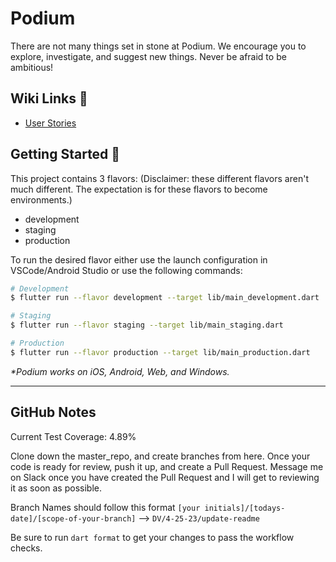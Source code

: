 # Podium

There are not many things set in stone at Podium. We encourage you to explore, investigate, and suggest new things. Never be afraid to be ambitious!

## Wiki Links 📑
- [User Stories](https://github.com/Podium-Apartments/master_repo/wiki/User-Stories)

## Getting Started 🚀

This project contains 3 flavors:
(Disclaimer: these different flavors aren't much different. The expectation is for these flavors to become environments.)

- development
- staging
- production

To run the desired flavor either use the launch configuration in VSCode/Android Studio or use the following commands:

```sh
# Development
$ flutter run --flavor development --target lib/main_development.dart

# Staging
$ flutter run --flavor staging --target lib/main_staging.dart

# Production
$ flutter run --flavor production --target lib/main_production.dart
```

_\*Podium works on iOS, Android, Web, and Windows._

---

## GitHub Notes

Current Test Coverage: 4.89%

Clone down the master_repo, and create branches from here. Once your code is ready for review, push it up, and create a Pull Request. Message me on Slack once you have created the Pull Request and I will get to reviewing it as soon as possible.

Branch Names should follow this format `[your initials]/[todays-date]/[scope-of-your-branch]` --> `DV/4-25-23/update-readme`

Be sure to run `dart format` to get your changes to pass the workflow checks.


